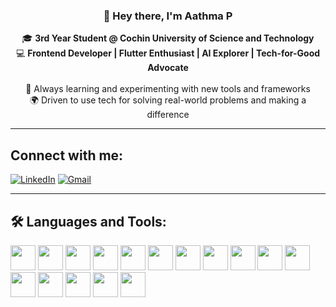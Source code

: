 
<h3 align="center">👋 Hey there, I'm <strong>Aathma P</strong></h3>
<p align="center">
  🎓 <strong>3rd Year Student @ Cochin University of Science and Technology</strong><br>
  💻 <strong>Frontend Developer | Flutter Enthusiast | AI Explorer | Tech-for-Good Advocate</strong><br><br>
  🌱 Always learning and experimenting with new tools and frameworks<br>
  🌍 Driven to use tech for solving real-world problems and making a difference
</p>

---

## Connect with me:

[![LinkedIn](https://img.shields.io/badge/LinkedIn-0A66C2?style=flat&logo=linkedin&logoColor=white)](https://www.linkedin.com/in/aathmasreenath/)
[![Gmail](https://img.shields.io/badge/Gmail-D14836?style=flat&logo=gmail&logoColor=white)](mailto:aathma24sreenath@gmail.com)

---

## 🛠️ Languages and Tools:

<p align="left">
  <!-- Languages -->
  <img src="https://cdn.jsdelivr.net/gh/devicons/devicon/icons/c/c-original.svg" height="40"/>
  <img src="https://cdn.jsdelivr.net/gh/devicons/devicon/icons/cplusplus/cplusplus-original.svg" height="40"/>
  <img src="https://cdn.jsdelivr.net/gh/devicons/devicon/icons/python/python-original.svg" height="40"/>
  <img src="https://cdn.jsdelivr.net/gh/devicons/devicon/icons/javascript/javascript-original.svg" height="40"/>
  <img src="https://cdn.jsdelivr.net/gh/devicons/devicon/icons/dart/dart-original.svg" height="40"/>
  <img src="https://cdn.jsdelivr.net/gh/devicons/devicon/icons/php/php-original.svg" height="40"/>
  <img src="https://cdn.jsdelivr.net/gh/devicons/devicon/icons/typescript/typescript-original.svg" height="40"/>

  <!-- Frameworks & Tools -->
  <img src="https://cdn.jsdelivr.net/gh/devicons/devicon/icons/flutter/flutter-original.svg" height="40"/>
  <img src="https://cdn.jsdelivr.net/gh/devicons/devicon/icons/react/react-original.svg" height="40"/>
  <img src="https://cdn.jsdelivr.net/gh/devicons/devicon/icons/tailwindcss/tailwindcss-plain.svg" height="40"/>
  <img src="https://cdn.jsdelivr.net/gh/devicons/devicon/icons/git/git-original.svg" height="40"/>
  <img src="https://cdn.jsdelivr.net/gh/devicons/devicon/icons/github/github-original.svg" height="40"/>
  <img src="https://cdn.jsdelivr.net/gh/devicons/devicon/icons/vscode/vscode-original.svg" height="40"/>
  <img src="https://cdn.jsdelivr.net/gh/devicons/devicon/icons/firebase/firebase-plain.svg" height="40"/>
  <img src="https://cdn.jsdelivr.net/gh/devicons/devicon/icons/mysql/mysql-original.svg" height="40"/>
  <img src="https://cdn.jsdelivr.net/gh/devicons/devicon/icons/supabase/supabase-original.svg" height="40"/>
</p>


